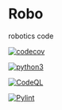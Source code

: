 # Robo
robotics code

[![codecov](https://codecov.io/gh/MichaelJL3/Robo/branch/main/graph/badge.svg?token=xoqDKMk451)](https://codecov.io/gh/MichaelJL3/Robo)

[![python3](https://github.com/MichaelJL3/Robo/actions/workflows/python.yml/badge.svg?branch=main)](https://github.com/MichaelJL3/Robo/actions/workflows/python.yml)

[![CodeQL](https://github.com/MichaelJL3/Robo/actions/workflows/codeql-analysis.yml/badge.svg?branch=main)](https://github.com/MichaelJL3/Robo/actions/workflows/codeql-analysis.yml)

[![Pylint](https://github.com/MichaelJL3/Robo/actions/workflows/pylint.yml/badge.svg?branch=main)](https://github.com/MichaelJL3/Robo/actions/workflows/pylint.yml)